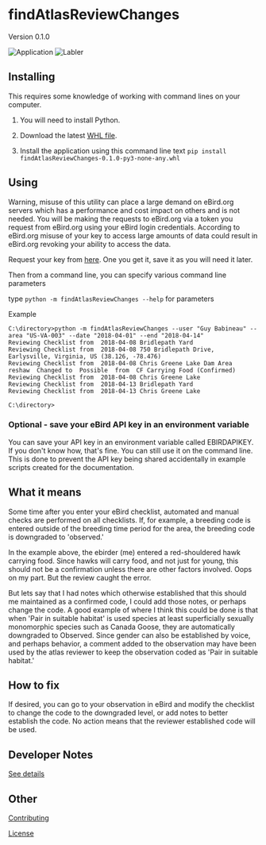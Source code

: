 # findAtlasReviewChanges

Version 0.1.0

![Application](https://github.com/gbabineau/findAtlasReviewChanges/workflows/Python%20application/badge.svg) ![Labler](https://github.com/gbabineau/findAtlasReviewChanges/workflows/Labeler/badge.svg)

## Installing

This requires some knowledge of working with command lines on your computer.

1. You will need to install Python.

1. Download the latest [WHL file](https://github.com/gbabineau/findAtlasReviewChanges/blob/master/dist/findAtlasReviewChanges-0.1.0-py3-none-any.whl).

1. Install the application using this command line text `pip install findAtlasReviewChanges-0.1.0-py3-none-any.whl`

## Using

Warning, misuse of this utility can place a large demand on eBird.org servers which has a performance and cost impact on others and is not needed. You will be making the requests to eBird.org via a token you request from eBird.org using your eBird login credentials. According to eBird.org misuse of your key to access large amounts of data could result in eBird.org revoking your ability to access the data.

Request your key from [here](https://ebird.org/api/keygen). One you get it, save it as you will need it later.

Then from a command line, you can specify various command line parameters

type `python -m findAtlasReviewChanges --help` for parameters

Example

```batch
C:\directory>python -m findAtlasReviewChanges --user "Guy Babineau" --area "US-VA-003" --date "2018-04-01" --end "2018-04-14"
Reviewing Checklist from  2018-04-08 Bridlepath Yard
Reviewing Checklist from  2018-04-08 750 Bridlepath Drive, Earlysville, Virginia, US (38.126, -78.476)
Reviewing Checklist from  2018-04-08 Chris Greene Lake Dam Area
reshaw  Changed to  Possible  from  CF Carrying Food (Confirmed)
Reviewing Checklist from  2018-04-08 Chris Greene Lake
Reviewing Checklist from  2018-04-13 Bridlepath Yard
Reviewing Checklist from  2018-04-13 Chris Greene Lake

C:\directory>
```

### Optional - save your eBird API key in an environment variable

You can save your API key in an environment variable called EBIRDAPIKEY. If you don't know how, that's fine. You can still use it on the command line. This is done to prevent the API key being shared accidentally in example scripts created for the documentation.

## What it means

Some time after you enter your eBird checklist, automated and manual checks are performed on all checklists. If, for example, a breeding code is
entered outside of the breeding time period for the area, the breeding code is downgraded to 'observed.'

In the example above, the ebirder (me) entered a red-shouldered hawk carrying food. Since hawks will carry food, and not just for young, this should not be a confirmation unless there are other factors involved. Oops on my part. But the review caught the error.

But lets say that I had notes which otherwise established that this should me maintained as a confirmed code, I could add those notes, or perhaps change the code. A good example of where I think this could be done is that when 'Pair in suitable habitat' is used species at least superficially sexually monomorphic species such as Canada Goose, they are automatically downgraded to Observed. Since gender can also be established by voice, and perhaps behavior, a comment added to the observation may have been used by the atlas reviewer to keep the observation coded as 'Pair in suitable habitat.'

## How to fix

If desired, you can go to your observation in eBird and modify the checklist to change the code to the downgraded level, or add notes to better establish the code. No action means that the reviewer established code will be used.

## Developer Notes

[See details](docs\developernotes.md)

## Other

[Contributing](CONTRIBUTING.md)

[License](LICENSE.md)
